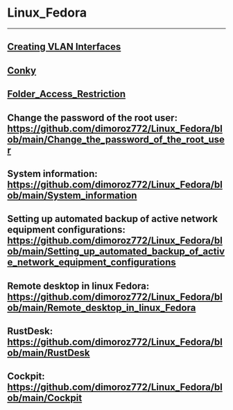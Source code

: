 # Linux_Fedora
-------------------------------------------------------------------------------------------------------------------------------------------------------
[Creating VLAN Interfaces](https://github.com/dimoroz772/Linux_Fedora/blob/main/Creating_VLAN_Interfaces)
-------------------------------------------------------------------------------------------------------------------------------------------------------
[Conky](https://github.com/dimoroz772/Linux_Fedora/blob/main/Conky)
-------------------------------------------------------------------------------------------------------------------------------------------------------
[Folder_Access_Restriction](https://github.com/dimoroz772/Linux_Fedora/blob/main/Folder_Access_Restriction)
-------------------------------------------------------------------------------------------------------------------------------------------------------
Change the password of the root user: https://github.com/dimoroz772/Linux_Fedora/blob/main/Change_the_password_of_the_root_user
-------------------------------------------------------------------------------------------------------------------------------------------------------
System information: https://github.com/dimoroz772/Linux_Fedora/blob/main/System_information
-------------------------------------------------------------------------------------------------------------------------------------------------------
Setting up automated backup of active network equipment configurations: https://github.com/dimoroz772/Linux_Fedora/blob/main/Setting_up_automated_backup_of_active_network_equipment_configurations
-------------------------------------------------------------------------------------------------------------------------------------------------------
Remote desktop in linux Fedora: https://github.com/dimoroz772/Linux_Fedora/blob/main/Remote_desktop_in_linux_Fedora
-------------------------------------------------------------------------------------------------------------------------------------------------------
RustDesk: https://github.com/dimoroz772/Linux_Fedora/blob/main/RustDesk
-------------------------------------------------------------------------------------------------------------------------------------------------------
Cockpit: https://github.com/dimoroz772/Linux_Fedora/blob/main/Cockpit
-------------------------------------------------------------------------------------------------------------------------------------------------------
